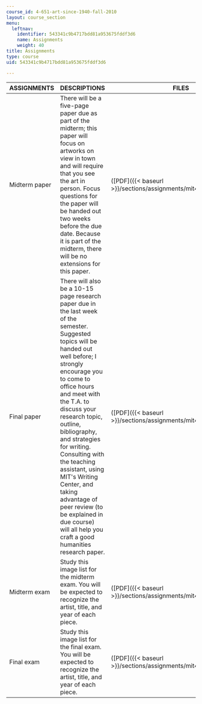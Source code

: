 ```yaml
---
course_id: 4-651-art-since-1940-fall-2010
layout: course_section
menu:
  leftnav:
    identifier: 543341c9b4717bdd81a953675fddf3d6
    name: Assignments
    weight: 40
title: Assignments
type: course
uid: 543341c9b4717bdd81a953675fddf3d6

---
```


| ASSIGNMENTS | DESCRIPTIONS | FILES |
| --- | --- | --- |
| Midterm paper | There will be a five-page paper due as part of the midterm; this paper will focus on artworks on view in town and will require that you see the art in person. Focus questions for the paper will be handed out two weeks before the due date. Because it is part of the midterm, there will be no extensions for this paper. | ([PDF]({{< baseurl >}}/sections/assignments/mit4_651f10_paper1)) |
| Final paper | There will also be a 10-15 page research paper due in the last week of the semester. Suggested topics will be handed out well before; I strongly encourage you to come to office hours and meet with the T.A. to discuss your research topic, outline, bibliography, and strategies for writing. Consulting with the teaching assistant, using MIT's Writing Center, and taking advantage of peer review (to be explained in due course) will all help you craft a good humanities research paper. | ([PDF]({{< baseurl >}}/sections/assignments/mit4_651f10_paper2)) |
| Midterm exam | Study this image list for the midterm exam. You will be expected to recognize the artist, title, and year of each piece. | ([PDF]({{< baseurl >}}/sections/assignments/mit4_651f10_exam1)) |
| Final exam | Study this image list for the final exam. You will be expected to recognize the artist, title, and year of each piece. | ([PDF]({{< baseurl >}}/sections/assignments/mit4_651f10_exam2))